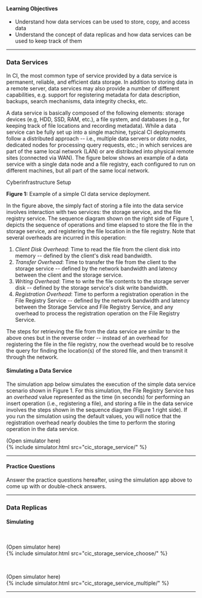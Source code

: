 
#### Learning Objectives

- Understand how data services can be used to store, copy, and access data
- Understand the concept of data replicas and how data services can be used to keep track of them

---

### Data Services

In CI, the most common type of service provided by a data service is permanent, 
reliable, and efficient data storage. In addition to storing data in a remote server, 
data services may also provide a number of different capabilities, e.g. 
support for registering metadata for data description, backups, search mechanisms,
data integrity checks, etc. 

A data service is basically composed of the following elements: storage devices 
(e.g, HDD, SSD, RAM, etc.), a file system, and databases (e.g., for keeping track of
file locations and recording metadata). While a data service can be fully set up into 
a single machine, typical CI deployments follow a distributed approach -- i.e.,
multiple data servers or _data nodes_, dedicated nodes for processing query requests, 
etc.; in which services are part of the same local network (LAN) or are distributed
into physical remote sites (connected via WAN). The figure below shows an example of
a data service with a single data node and a file registry, each configured to run on
different machines, but all part of the same local network.

<object class="figure" type="image/svg+xml" data="{{ site.baseurl }}/public/img/cyberinfrastructure/simple_storage.svg">Cyberinfrastructure Setup</object>
<div class="caption">
<strong>Figure 1:</strong> Example of a simple CI data service deployment.
</div>

In the figure above, the simply fact of storing a file into the data service involves
interaction with two services: the storage service, and the file registry service.
The sequence diagram shown on the right side of Figure 1, depicts the sequence of 
operations and time elapsed to store the file in the storage service, and registering
the file location in the file registry. Note that several overheads are incurred 
in this operation:

1. _Client Disk Overhead_: Time to read the file from the client disk into memory 
   -- defined by the client's disk read bandwidth. 
1. _Transfer Overhead_: Time to transfer the file from the client to the storage 
   service -- defined by the network bandwidth and latency between the client and
   the storage service.
1. _Writing Overhead_: Time to write the file contents to the storage server disk
   -- defined by the storage service's disk write bandwidth.
1. _Registration Overhead_: Time to perform a registration operation in the File
   Registry Service -- defined by the network bandwidth and latency between the 
   Storage Service and File Registry Service, and any overhead to process the 
   registration operation on the File Registry Service.

The steps for retrieving the file from the data service are similar to the above
ones but in the reverse order -- instead of an overhead for registering the file
in the file registry, now the overhead would be to resolve the query for finding the
location(s) of the stored file, and then transmit it through the network.

#### Simulating a Data Service

The simulation app below simulates the execution of the simple data service scenario 
shown in Figure 1. For this simulation, the File Registry Service has an _overhead_
value represented as the time (in seconds) for performing an insert operation 
(i.e., registering a file), and storing a file in the data service involves the 
steps shown in the sequence diagram (Figure 1 right side). If you run the simulation
using the default values, you will notice that the registration overhead nearly
doubles the time to perform the storing operation in the data service.

<div class="ui accordion fluid app-ins">
  <div class="title">
    <i class="dropdown icon"></i>
    (Open simulator here)
  </div>
  <div markdown="0" class="ui segment content sim-frame">
    {% include simulator.html src="cic_storage_service/" %}
  </div>
</div>

---

#### Practice Questions

Answer the practice questions hereafter, using the simulation app above to come up 
with or double-check answers.

---

### Data Replicas


#### Simulating


<p>&nbsp;</p>

<div class="ui accordion fluid app-ins">
  <div class="title">
    <i class="dropdown icon"></i>
    (Open simulator here)
  </div>
  <div markdown="0" class="ui segment content sim-frame">
    {% include simulator.html src="cic_storage_service_choose/" %}
  </div>
</div>

<p>&nbsp;</p>

<div class="ui accordion fluid app-ins">
  <div class="title">
    <i class="dropdown icon"></i>
    (Open simulator here)
  </div>
  <div markdown="0" class="ui segment content sim-frame">
    {% include simulator.html src="cic_storage_service_multiple/" %}
  </div>
</div>

---
